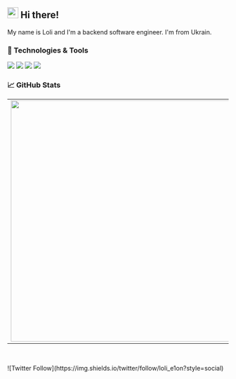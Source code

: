## <img src="https://raw.githubusercontent.com/extremecodetv/extremecodetv/master/wave.gif" width="25px"> Hi there! 

My name is Loli and I'm a backend software engineer. I'm from Ukrain.

### 🔧 Technologies & Tools

![](https://img.shields.io/badge/OS-Linux-informational?style=flat-square&logo=linux&logoColor=white&color=5194f0&bgcolor=110d17)
![](https://img.shields.io/badge/Cloud-AWS-informational?style=flat-square&logo=amazon&logoColor=white&color=5194f0)
![](https://img.shields.io/badge/Editor-VS%20Code-informational?style=flat-square&logo=web-storm&logoColor=white&color=5194f0)
![](https://img.shields.io/badge/Code-JavaScript-informational?style=flat-square&logo=javascript&logoColor=white&color=5194f0)

### 📈 GitHub Stats
<p align="center">
  <table>
  <tr>
      <td><img width="550px" align="left" src="https://github-readme-stats.vercel.app/api?username=LoliE1ON&hide_border=true&count_private=false&layout=compact&hide_title=true&show_icons=true&theme=dark&icon_color=5194f0&bg_color=0d1117" /></td>
      <td><img width="550px" src="https://github-readme-stats.vercel.app/api/top-langs/?username=LoliE1ON&hide=html&layout=compact&hide_border=true&hide_title=true&theme=dark&icon_color=5194f0&bg_color=0d1117" /></td>
  </tr>   
</table>
</p>

<br/>

<p>
![Twitter Follow](https://img.shields.io/twitter/follow/loli_e1on?style=social)
</p>

